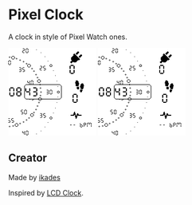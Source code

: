 # Pixel Clock

A clock in style of Pixel Watch ones.

![](screenshot.png) ![](screenshot.png)

## Creator

Made by [ikades]([https://github.com/ikades])

Inspired by [LCD Clock](https://banglejs.com/apps/?id=lcdclock).
